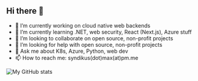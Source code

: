 ## Hi there 👋

- 🔭 I’m currently working on cloud native web backends
- 🌱 I’m currently learning .NET, web security, React (Next.js), Azure stuff
- 👯 I’m looking to collaborate on open source, non-profit projects
- 🤔 I’m looking for help with open source, non-profit projects
- 💬 Ask me about K8s, Azure, Python, web dev
- 📫 How to reach me: syndikus(dot)max(at)pm.me

![My GitHub stats](https://github-readme-stats.vercel.app/api?username=MaxHoefl&show_icons=true&theme=dark)
